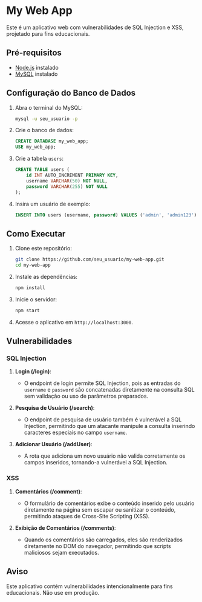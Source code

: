# My Web App

Este é um aplicativo web com vulnerabilidades de SQL Injection e XSS, projetado para fins educacionais.

## Pré-requisitos

- [Node.js](https://nodejs.org/) instalado
- [MySQL](https://www.mysql.com/) instalado

## Configuração do Banco de Dados

1. Abra o terminal do MySQL:
   ```bash
   mysql -u seu_usuario -p
   ```
   
2. Crie o banco de dados:
   ```sql
   CREATE DATABASE my_web_app;
   USE my_web_app;
   ```

3. Crie a tabela `users`:
   ```sql
   CREATE TABLE users (
       id INT AUTO_INCREMENT PRIMARY KEY,
       username VARCHAR(50) NOT NULL,
       password VARCHAR(255) NOT NULL
   );
   ```

4. Insira um usuário de exemplo:
   ```sql
   INSERT INTO users (username, password) VALUES ('admin', 'admin123');
   ```

## Como Executar

1. Clone este repositório:
   ```bash
   git clone https://github.com/seu_usuario/my-web-app.git
   cd my-web-app
   ```

2. Instale as dependências:
   ```bash
   npm install
   ```

3. Inicie o servidor:
   ```bash
   npm start
   ```

4. Acesse o aplicativo em `http://localhost:3000`.

## Vulnerabilidades

### SQL Injection

1. **Login (/login)**:
   - O endpoint de login permite SQL Injection, pois as entradas do `username` e `password` são concatenadas diretamente na consulta SQL sem validação ou uso de parâmetros preparados.
   
2. **Pesquisa de Usuário (/search)**:
   - O endpoint de pesquisa de usuário também é vulnerável a SQL Injection, permitindo que um atacante manipule a consulta inserindo caracteres especiais no campo `username`.

3. **Adicionar Usuário (/addUser)**:
   - A rota que adiciona um novo usuário não valida corretamente os campos inseridos, tornando-a vulnerável a SQL Injection.

### XSS

1. **Comentários (/comment)**:
   - O formulário de comentários exibe o conteúdo inserido pelo usuário diretamente na página sem escapar ou sanitizar o conteúdo, permitindo ataques de Cross-Site Scripting (XSS).

2. **Exibição de Comentários (/comments)**:
   - Quando os comentários são carregados, eles são renderizados diretamente no DOM do navegador, permitindo que scripts maliciosos sejam executados.

## Aviso

Este aplicativo contém vulnerabilidades intencionalmente para fins educacionais. Não use em produção.

